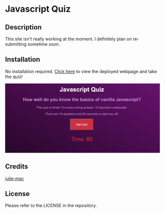 # Javascript Quiz

## Description

This site isn't really working at the moment. I definitely plan on re-submitting sometime soon.

## Installation

No installation required. [Click here](https://julie-mac.github.io/quiz/) to view the deployed webpage and take the quiz!

![Screenshot of Javascript Quiz](./assets/images/quiz-screenshot.png)

## Credits

[julie-mac](https://github.com/julie-mac)

## License

Please refer to the LICENSE in the repository.